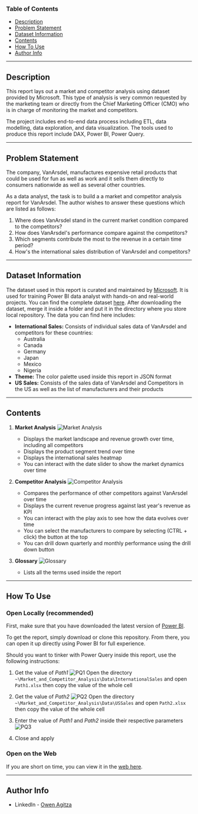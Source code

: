### Table of Contents

- [Description](#description)
- [Problem Statement](#problem-statement)
- [Dataset Information](#dataset-information)
- [Contents](#contents)
- [How To Use](#how-to-use)
- [Author Info](#author-info)

---

## Description
This report lays out a market and competitor analysis using dataset provided by Microsoft. This type of analysis is very common requested by the marketing team or directly from the Chief Marketing Officer (CMO) who is in charge of monitoring the market and competitors.

The project includes end-to-end data process including ETL, data modelling, data exploration, and data visualization. The tools used to produce this report include DAX, Power BI, Power Query.

---

## Problem Statement
The company, VanArsdel, manufactures expensive retail products that could be used for fun as well as work and it sells them directly to consumers nationwide as well as several other countries. 

As a data analyst, the task is to build a a market and competitor analysis report for VanArsdel. The author wishes to answer these questions which are listed as follows:

1. Where does VanArsdel stand in the current market condition compared to the competitors?
1. How does VanArsdel's performance compare against the competitors?
1. Which segments contribute the most to the revenue in a certain time period?
1. How's the international sales distribution of VanArsdel and competitors?

---

## Dataset Information
The dataset used in this report is curated and maintained by [Microsoft](https://powerbi.microsoft.com/en-us/diad/). It is used for training Power BI data analyst with hands-on and real-world projects. You can find the complete dataset [here](https://drive.google.com/drive/folders/15zadnOIOcW7YIVyW_72NXg48ozg-YwrE?usp=share_link). After downloading the dataset, merge it inside a folder and put it in the directory where you store local repository. The data you can find here includes:

- **International Sales:** Consists of individual sales data of VanArsdel and competitors for these countries:
    - Australia
    - Canada
    - Germany
    - Japan
    - Mexico
    - Nigeria
- **Theme:** The color palette used inside this report in JSON format
- **US Sales:** Consists of the sales data of VanArsdel and Competitors in the US as well as the list of manufacturers and their products

---

## Contents
1. **Market Analysis**
![Market Analysis](Images/page1.jpg)
    - Displays the market landscape and revenue growth over time, including all competitors
    - Displays the product segment trend over time
    - Displays the international sales heatmap
    - You can interact with the date slider to show the market dynamics over time

1. **Competitor Analysis**
![Competitor Analysis](Images/page2.jpg)
    - Compares the performance of other competitors against VanArsdel over time
    - Displays the current revenue progress against last year's revenue as KPI
    - You can interact with the play axis to see how the data evolves over time
    - You can select the manufacturers to compare by selecting (CTRL + click) the button at the top
    - You can drill down quarterly and monthly performance using the drill down button

1. **Glossary**
![Glossary](Images/glossary.png)
    - Lists all the terms used inside the report

---

## How To Use

### Open Locally (recommended)
First, make sure that you have downloaded the latest version of [Power BI](https://www.microsoft.com/en-us/download/details.aspx?id=58494).

To get the report, simply download or clone this repository. From there, you can open it up directly using Power BI for full experience.

Should you want to tinker with Power Query inside this report, use the following instructions:

1. Get the value of *Path1*
![PQ1](Images/power_query1.jpg)
Open the directory `~\Market_and_Competitor_Analysis\Data\InternationalSales` and open `Path1.xlsx` then copy the value of the whole cell

1. Get the value of *Path2*
![PQ2](Images/power_query2.jpg)
Open the directory `~\Market_and_Competitor_Analysis\Data\USSales` and open `Path2.xlsx` then copy the value of the whole cell

1. Enter the value of *Path1* and *Path2* inside their respective parameters
![PQ3](Images/power_query3.jpg)

1. Close and apply

### Open on the Web
If you are short on time, you can view it in the [web here](https://app.powerbi.com/view?r=eyJrIjoiMzE1MTgwNGItOTY3Zi00MGRkLWI2ODktMWJiNmNhN2RkNWEzIiwidCI6IjFjNzkxY2Y3LTIwODctNGYyMC1hMGQzLTIwNjEyNGM2ZDllZiIsImMiOjEwfQ%3D%3D).

---

## Author Info

- LinkedIn - [Owen Agitza](https://www.linkedin.com/in/owenagitza/)

